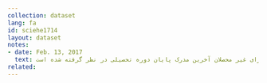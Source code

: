 ```yaml
---
collection: dataset
lang: fa
id: sciehe1714
layout: dataset
notes: 
- date: Feb. 13, 2017
  text: توضیح دوره تحصیلی - برای محصلان دوره تحصیلی و برای غیر محصلان آخرین مدرک پایان دوره تحصیلی در نظر گرفته شده است. 
related:
---
```

